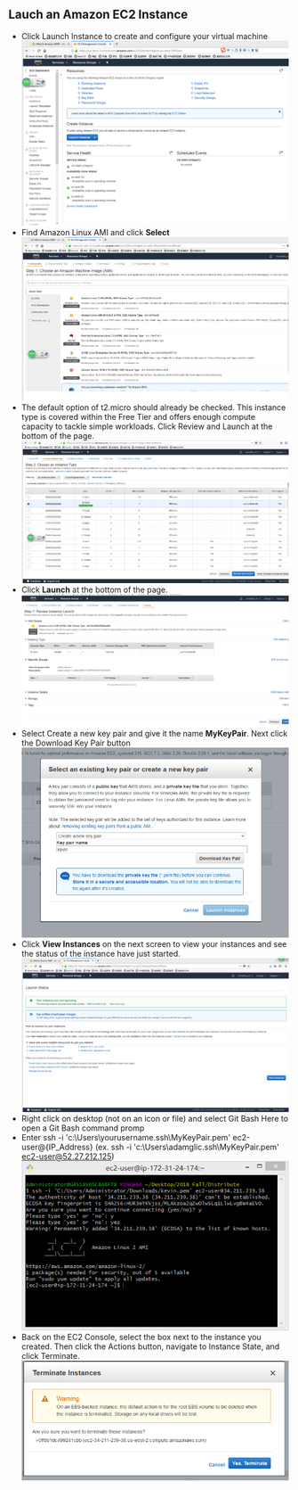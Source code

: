 ## Lauch an Amazon EC2 Instance
- Click Launch Instance to create and configure your virtual machine
![avatar](/Image/lab51.png)
- Find Amazon Linux AMI and click <strong>Select</strong>
![avatar](/Image/lab52.png)
- The default option of t2.micro should already be checked.  This instance type is covered within the Free Tier and offers enough compute capacity to tackle simple workloads. Click Review and Launch at the bottom of the page.
![avatar](/Image/lab5.png)
- Click <strong>Launch</strong> at the bottom of the page.
![avatar](/Image/lab53.png)
- Select Create a new key pair and give it the name <strong>MyKeyPair</strong>. Next click the Download Key Pair button
![avatar](/Image/lab55.png)
- Click <strong>View Instances</strong> on the next screen to view your instances and see the status of the instance have just started.
![avatar](/Image/lab56.png)
- Right click on desktop (not on an icon or file) and select Git Bash Here to open a Git Bash command promp
- Enter ssh -i 'c:\Users\yourusername\.ssh\MyKeyPair.pem' ec2-user@{IP_Address} (ex. ssh -i 'c:\Users\adamglic\.ssh\MyKeyPair.pem' ec2-user@52.27.212.125)
![avatar](/Image/lab58.png)
- Back on the EC2 Console, select the box next to the instance you created.  Then click the Actions button, navigate to Instance State, and click Terminate.
![avatar](/Image/lab59.png)
